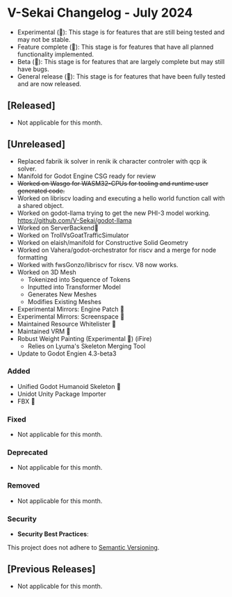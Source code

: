 # V-Sekai Changelog - July 2024

- Experimental (🧪): This stage is for features that are still being tested and may not be stable.
- Feature complete (🎯): This stage is for features that have all planned functionality implemented.
- Beta (🚧): This stage is for features that are largely complete but may still have bugs.
- General release (🚀): This stage is for features that have been fully tested and are now released.

## [Released]

- Not applicable for this month.

## [Unreleased]

- Replaced fabrik ik solver in renik ik character controler with qcp ik solver.
- Manifold for Godot Engine CSG ready for review
- ~~Worked on Wasgo for WASM32-CPUs for tooling and runtime user generated code.~~
- Worked on libriscv loading and executing a hello world function call with a shared object.
- Worked on godot-llama trying to get the new PHI-3 model working. https://github.com/V-Sekai/godot-llama
- Worked on ServerBackend🚫
- Worked on TrollVsGoatTrafficSimulator
- Worked on elaish/manifold for Constructive Solid Geometry
- Worked on Vahera/godot-orchestrator for riscv and a merge for node formatting
- Worked with fwsGonzo/libriscv for riscv. V8 now works.
- Worked on 3D Mesh
  - Tokenized into Sequence of Tokens
  - Inputted into Transformer Model
  - Generates New Meshes
  - Modifies Existing Meshes
- Experimental Mirrors: Engine Patch 🧪
- Experimental Mirrors: Screenspace 🧪
- Maintained Resource Whitelister 🎯
- Maintained VRM 🎯
- Robust Weight Painting (Experimental 🧪) (iFire)
  - Relies on Lyuma's Skeleton Merging Tool
- Update to Godot Engien 4.3-beta3

### Added

- Unified Godot Humanoid Skeleton 🚀
- Unidot Unity Package Importer
- FBX 🚧

### Fixed

- Not applicable for this month.

### Deprecated

- Not applicable for this month.

### Removed

- Not applicable for this month.

### Security

- **Security Best Practices**:

This project does not adhere to [Semantic Versioning](https://semver.org/spec/v2.0.0.html).

## [Previous Releases]

- Not applicable for this month.
